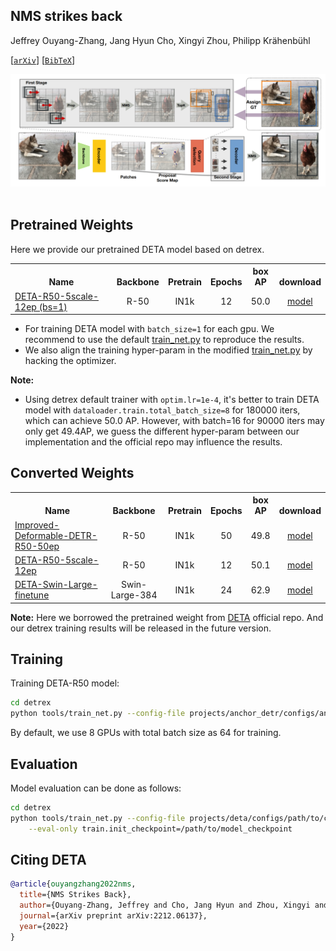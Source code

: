 ## NMS strikes back

Jeffrey Ouyang-Zhang, Jang Hyun Cho, Xingyi Zhou, Philipp Krähenbühl

[[`arXiv`](https://arxiv.org/abs/2212.06137)] [[`BibTeX`](#citing-deta)]

<div align="center">
  <img src="./assets/deta.png"/>
</div><br/>

## Pretrained Weights
Here we provide our pretrained DETA model based on detrex.
<table><tbody>
<!-- START TABLE -->
<!-- TABLE HEADER -->
<th valign="bottom">Name</th>
<th valign="bottom">Backbone</th>
<th valign="bottom">Pretrain</th>
<th valign="bottom">Epochs</th>
<th valign="bottom">box<br/>AP</th>
<th valign="bottom">download</th>
<!-- TABLE BODY -->
 <tr><td align="left"><a href="configs/deta_r50_5scale_12ep.py">DETA-R50-5scale-12ep (bs=1)</a></td>
<td align="center">R-50</td>
<td align="center">IN1k</td>
<td align="center">12</td>
<td align="center">50.0</td>
<td align="center"> <a href="">model</a></td>
</tr>
</tbody></table>

- For training DETA model with `batch_size=1` for each gpu. We recommend to use the default [train_net.py](https://github.com/IDEA-Research/detrex/blob/main/tools/train_net.py) to reproduce the results.
- We also align the training hyper-param in the modified [train_net.py](./train_net.py) by hacking the optimizer.

**Note:**
- Using detrex default trainer with `optim.lr=1e-4`, it's better to train DETA model with `dataloader.train.total_batch_size=8` for 180000 iters, which can achieve 50.0 AP. However, with batch=16 for 90000 iters may only get 49.4AP, we guess the different hyper-param between our implementation and the official repo may influence the results.

## Converted Weights
<table><tbody>
<!-- START TABLE -->
<!-- TABLE HEADER -->
<th valign="bottom">Name</th>
<th valign="bottom">Backbone</th>
<th valign="bottom">Pretrain</th>
<th valign="bottom">Epochs</th>
<th valign="bottom">box<br/>AP</th>
<th valign="bottom">download</th>
<!-- TABLE BODY -->
 <tr><td align="left"><a href="configs/improved_deformable_detr_baseline_50ep.py">Improved-Deformable-DETR-R50-50ep</a></td>
<td align="center">R-50</td>
<td align="center">IN1k</td>
<td align="center">50</td>
<td align="center">49.8</td>
<td align="center"> <a href="https://github.com/IDEA-Research/detrex-storage/releases/download/v0.3.0/converted_deta_improved_deformable_baseline.pth">model</a></td>
</tr>
 <tr><td align="left"><a href="configs/deta_r50_5scale_12ep.py">DETA-R50-5scale-12ep</a></td>
<td align="center">R-50</td>
<td align="center">IN1k</td>
<td align="center">12</td>
<td align="center">50.1</td>
<td align="center"> <a href="https://github.com/IDEA-Research/detrex-storage/releases/download/v0.3.0/converted_deta_r50_5scale_12ep.pth">model</a></td>
</tr>
 <tr><td align="left"><a href="configs/deta_r50_5scale_12ep.py">DETA-Swin-Large-finetune</a></td>
<td align="center">Swin-Large-384</td>
<td align="center">IN1k</td>
<td align="center">24</td>
<td align="center">62.9</td>
<td align="center"> <a href="https://github.com/IDEA-Research/detrex-storage/releases/download/v0.3.0/converted_deta_swin_o365_finetune.pth">model</a></td>
</tr>
</tbody></table>

**Note:** Here we borrowed the pretrained weight from [DETA](https://github.com/jozhang97/DETA) official repo. And our detrex training results will be released in the future version.

## Training
Training DETA-R50 model:
```bash
cd detrex
python tools/train_net.py --config-file projects/anchor_detr/configs/anchor_detr_r50_50ep.py --num-gpus 8
```
By default, we use 8 GPUs with total batch size as 64 for training.

## Evaluation
Model evaluation can be done as follows:
```bash
cd detrex
python tools/train_net.py --config-file projects/deta/configs/path/to/config.py \
    --eval-only train.init_checkpoint=/path/to/model_checkpoint
```


## Citing DETA
```BibTex
@article{ouyangzhang2022nms,
  title={NMS Strikes Back},
  author={Ouyang-Zhang, Jeffrey and Cho, Jang Hyun and Zhou, Xingyi and Kr{\"a}henb{\"u}hl, Philipp},
  journal={arXiv preprint arXiv:2212.06137},
  year={2022}
}
```